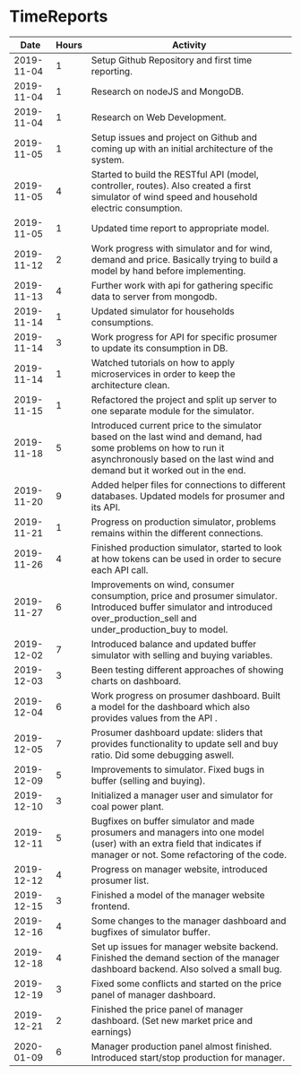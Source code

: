 # TimeReports
| Date  |      Hours    | Activity                                       |
| ----------- | ------- |------------------------------------------------|
| 2019-11-04  | 1       | Setup Github Repository and first time reporting. |
| 2019-11-04  | 1       | Research on nodeJS and MongoDB. |
| 2019-11-04  | 1       | Research on Web Development. |
| 2019-11-05  | 1       | Setup issues and project on Github and coming up with an initial architecture of the system. |
| 2019-11-05  | 4       | Started to build the RESTful API (model, controller, routes). Also created a first simulator of wind speed and household electric consumption. |
| 2019-11-05  | 1       | Updated time report to appropriate model. |
| 2019-11-12  | 2       | Work progress with simulator and for wind, demand and price. Basically trying to build a model by hand before implementing. |
| 2019-11-13  | 4       | Further work with api for gathering specific data to server from mongodb. |
| 2019-11-14  | 1       | Updated simulator for households consumptions. |
| 2019-11-14  | 3       | Work progress for API for specific prosumer to update its consumption in DB. |
| 2019-11-14  | 1       | Watched tutorials on how to apply microservices in order to keep the architecture clean. |
| 2019-11-15  | 1       | Refactored the project and split up server to one separate module for the simulator. |
| 2019-11-18  | 5       | Introduced current price to the simulator based on the last wind and demand, had some problems on how to run it asynchronously based on the last wind and demand but it worked out in the end. |
| 2019-11-20  | 9       | Added helper files for connections to different databases. Updated models for prosumer and its API. |
| 2019-11-21  | 1       | Progress on production simulator, problems remains within the different connections. |
| 2019-11-26  | 4       | Finished production simulator, started to look at how tokens can be used in order to secure each API call. |
| 2019-11-27  | 6       | Improvements on wind, consumer consumption, price and prosumer simulator. Introduced buffer simulator and introduced over_production_sell and under_production_buy to model. |
| 2019-12-02  | 7       | Introduced balance and updated buffer simulator with selling and buying variables. | 
| 2019-12-03  | 3       | Been testing different approaches of showing charts on dashboard. |
| 2019-12-04  | 6       | Work progress on prosumer dashboard. Built a model for the dashboard which also provides values from the API . |
| 2019-12-05  | 7       | Prosumer dashboard update: sliders that provides functionality to update sell and buy ratio. Did some debugging aswell. |
| 2019-12-09  | 5       | Improvements to simulator. Fixed bugs in buffer (selling and buying). |
| 2019-12-10  | 3       | Initialized a manager user and simulator for coal power plant. |
| 2019-12-11  | 5       | Bugfixes on buffer simulator and made prosumers and managers into one model (user) with an extra field that indicates if manager or not. Some refactoring of the code. |
| 2019-12-12  | 4       | Progress on manager website, introduced prosumer list. |
| 2019-12-15  | 3       | Finished a model of the manager website frontend. |
| 2019-12-16  | 4       | Some changes to the manager dashboard and bugfixes of simulator buffer. |
| 2019-12-18  | 4       | Set up issues for manager website backend. Finished the demand section of the manager dashboard backend. Also solved a small bug. |
| 2019-12-19  | 3       | Fixed some conflicts and started on the price panel of manager dashboard. |
| 2019-12-21  | 2       | Finished the price panel of manager dashboard. (Set new market price and earnings) |
| 2020-01-09  | 6       | Manager production panel almost finished. Introduced start/stop production for manager. |
